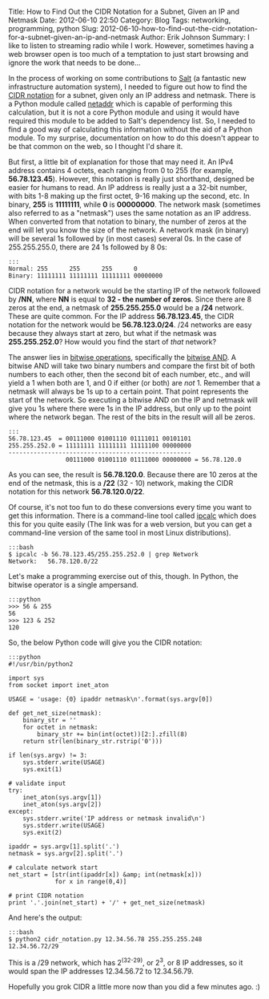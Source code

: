 Title: How to Find Out the CIDR Notation for a Subnet, Given an IP and Netmask
Date: 2012-06-10 22:50
Category: Blog
Tags: networking, programming, python
Slug: 2012-06-10-how-to-find-out-the-cidr-notation-for-a-subnet-given-an-ip-and-netmask
Author: Erik Johnson
Summary: I like to listen to streaming radio while I work. However, sometimes having a web browser open is too much of a temptation to just start browsing and ignore the work that needs to be done...

In the process of working on some contributions to
[Salt](http://github.com/saltstack/salt) (a fantastic new infrastructure
automation system), I needed to figure out how to find the [CIDR
notation](http://en.wikipedia.org/wiki/CIDR_notation) for a subnet, given only
an IP address and netmask. There is a Python module called
[netaddr](http://pypi.python.org/pypi/netaddr/) which is capable of performing
this calculation, but it is not a core Python module and using it would have
required this module to be added to Salt's dependency list. So, I needed to
find a good way of calculating this information without the aid of a Python
module. To my surprise, documentation on how to do this doesn't appear to be
that common on the web, so I thought I'd share it.

But first, a little bit of explanation for those that may need it. An IPv4
address contains 4 octets, each ranging from 0 to 255 (for example,
**56.78.123.45**). However, this notation is really just shorthand, designed be
easier for humans to read. An IP address is really just a a 32-bit number, with
bits 1-8 making up the first octet, 9-16 making up the second, etc. In binary,
**255** is **11111111**, while **0** is **00000000**. The network mask
(sometimes also referred to as a "netmask") uses the same notation as an IP
address. When converted from that notation to binary, the number of zeros at
the end will let you know the size of the network. A network mask (in binary)
will be several 1s followed by (in most cases) several 0s. In the case of
255.255.255.0, there are 24 1s followed by 8 0s:

    :::
    Normal: 255      255      255      0
    Binary: 11111111 11111111 11111111 00000000

CIDR notation for a network would be the starting IP of the network followed by
**/NN**, where **NN** is equal to **32 - the number of zeros**. Since there are
8 zeros at the end, a netmask of **255.255.255.0** would be a **/24** network.
These are quite common. For the IP address **56.78.123.45**, the CIDR notation
for the network would be **56.78.123.0/24**. /24 networks are easy because they
always start at zero, but what if the netmask was **255.255.252.0**? How would
you find the start of *that* network?

The answer lies in [bitwise
operations](http://en.wikipedia.org/wiki/Bitwise_operation), specifically the
[bitwise AND](http://en.wikipedia.org/wiki/Bitwise_operation#AND). A bitwise
AND will take two binary numbers and compare the first bit of both numbers to
each other, then the second bit of each number, etc., and will yield a 1 when
both are 1, and 0 if either (or both) are *not* 1. Remember that a netmask will
always be 1s up to a certain point. That point represents the start of the
network. So executing a bitwise AND on the IP and netmask will give you 1s
where there were 1s in the IP address, but only up to the point where the
network began. The rest of the bits in the result will all be zeros.

    :::
    56.78.123.45  = 00111000 01001110 01111011 00101101
    255.255.252.0 = 11111111 11111111 11111100 00000000
    ---------------------------------------------------
                    00111000 01001110 01111000 00000000 = 56.78.120.0

As you can see, the result is **56.78.120.0**. Because there are 10 zeros at
the end of the netmask, this is a **/22** (32 - 10) network, making the CIDR
notation for this network **56.78.120.0/22**.

Of course, it's not too fun to do these conversions every time you want to get
this information. There is a command-line tool called
[ipcalc](http://jodies.de/ipcalc) which does this for you quite easily (The
link was for a web version, but you can get a command-line version of the same
tool in most Linux distributions).

    :::bash
    $ ipcalc -b 56.78.123.45/255.255.252.0 | grep Network
    Network:   56.78.120.0/22

Let's make a programming exercise out of this, though. In Python, the bitwise
operator is a single ampersand.

    :::python
    >>> 56 & 255
    56
    >>> 123 & 252
    120

So, the below Python code will give you the CIDR notation:

    :::python
    #!/usr/bin/python2

    import sys
    from socket import inet_aton

    USAGE = 'usage: {0} ipaddr netmask\n'.format(sys.argv[0])

    def get_net_size(netmask):
        binary_str = ''
        for octet in netmask:
            binary_str += bin(int(octet))[2:].zfill(8)
        return str(len(binary_str.rstrip('0')))

    if len(sys.argv) != 3:
        sys.stderr.write(USAGE)
        sys.exit(1)

    # validate input
    try:
        inet_aton(sys.argv[1])
        inet_aton(sys.argv[2])
    except:
        sys.stderr.write('IP address or netmask invalid\n')
        sys.stderr.write(USAGE)
        sys.exit(2)

    ipaddr = sys.argv[1].split('.')
    netmask = sys.argv[2].split('.')

    # calculate network start
    net_start = [str(int(ipaddr[x]) &amp; int(netmask[x]))
                 for x in range(0,4)]

    # print CIDR notation
    print '.'.join(net_start) + '/' + get_net_size(netmask)

And here's the output:

    :::bash
    $ python2 cidr_notation.py 12.34.56.78 255.255.255.248
    12.34.56.72/29

This is a /29 network, which has 2<sup>(32-29)</sup>, or 2<sup>3</sup>, or 8 IP
addresses, so it would span the IP addresses 12.34.56.72 to 12.34.56.79.

Hopefully you grok CIDR a little more now than you did a few minutes ago. :)
